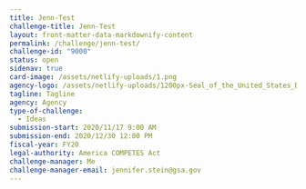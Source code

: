 ```yaml
---
title: Jenn-Test
challenge-title: Jenn-Test
layout: front-matter-data-markdownify-content
permalink: /challenge/jenn-test/
challenge-id: "9000"
status: open
sidenav: true
card-image: /assets/netlify-uploads/1.png
agency-logo: /assets/netlify-uploads/1200px-Seal_of_the_United_States_Department_of_State.png
tagline: Tagline
agency: Agency
type-of-challenge:
  - Ideas
submission-start: 2020/11/17 9:00 AM
submission-end: 2020/12/30 12:00 PM
fiscal-year: FY20
legal-authority: America COMPETES Act
challenge-manager: Me
challenge-manager-email: jennifer.stein@gsa.gov
---
```

